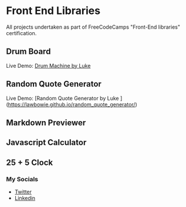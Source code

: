 # Front End Libraries
All projects undertaken as part of FreeCodeCamps "Front-End libraries" certification.

## Drum Board
Live Demo: [Drum Machine by Luke](https://codepen.io/LAWBowie/pen/yLQzXKa)

## Random Quote Generator
Live Demo: [Random Quote Generator by Luke ] (https://lawbowie.github.io/random_quote_generator/)

## Markdown Previewer

## Javascript Calculator

## 25 + 5 Clock

### My Socials
* [Twitter](https://twitter.com/LukeAWBowman)
* [Linkedin](https://www.linkedin.com/in/luke-bowman-1801a8188/)
